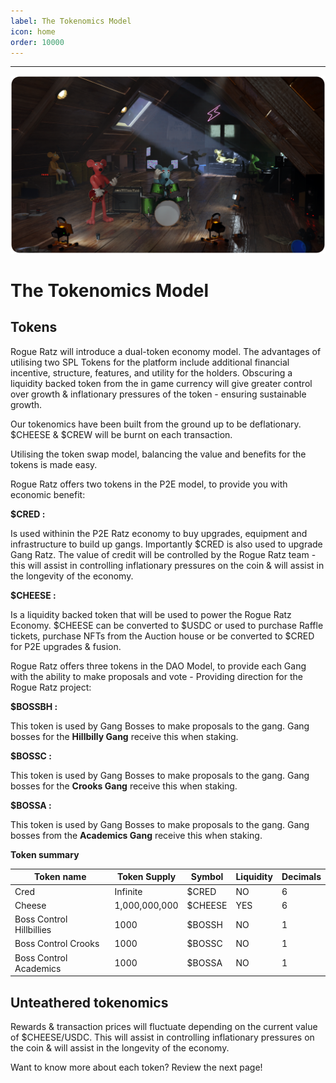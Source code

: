 ```yaml
---
label: The Tokenomics Model
icon: home
order: 10000
---
```


---
![](../static/banner.png)

# The Tokenomics Model

## Tokens

Rogue Ratz will introduce a dual-token economy model. The advantages of utilising two SPL Tokens for the platform include additional financial incentive, structure, features, and utility for the holders. Obscuring a liquidity backed token from the in game currency will give greater control over growth & inflationary pressures of the token - ensuring sustainable growth. 

Our tokenomics have been built from the ground up to be deflationary. $CHEESE & $CREW will be burnt on each transaction. 

Utilising the token swap model, balancing the value and benefits for the tokens is made easy.

Rogue Ratz offers two tokens in the P2E model, to provide you with economic benefit:

**$CRED :**

 Is used withinin the P2E Ratz economy to buy upgrades, equipment and infrastructure to build up gangs. Importantly $CRED is also used to upgrade Gang Ratz. The value of credit will be controlled by the Rogue Ratz team - this will assist in controlling inflationary pressures on the coin & will assist in the longevity of the economy.

**$CHEESE :**

 Is a liquidity backed token that will be used to power the Rogue Ratz Economy. $CHEESE can be converted to $USDC or used to purchase Raffle tickets, purchase NFTs from the Auction house or be converted to $CRED for P2E upgrades & fusion.

Rogue Ratz offers three tokens in the DAO Model, to provide each Gang with the ability to make proposals and vote - Providing direction for the Rogue Ratz project:

**$BOSSBH :** 

This token is used by Gang Bosses to make proposals to the gang. Gang bosses for the **Hillbilly Gang** receive this when staking. 

**$BOSSC :**

This token is used by Gang Bosses to make proposals to the gang. Gang bosses for the **Crooks Gang** receive this when staking. 

**$BOSSA :** 

This token is used by Gang Bosses to make proposals to the gang. Gang bosses from the **Academics Gang** receive this when staking. 

**Token summary**

| Token name | Token Supply | Symbol  | Liquidity | Decimals  |
| --- | --- | --- | --- | --- |
| Cred | Infinite | $CRED | NO | 6 |
| Cheese | 1,000,000,000 | $CHEESE | YES | 6 |
| Boss Control Hillbillies | 1000 | $BOSSH | NO | 1 |
| Boss Control Crooks | 1000 | $BOSSC | NO | 1 |
| Boss Control Academics | 1000 | $BOSSA | NO | 1 |

## Unteathered tokenomics

Rewards & transaction prices will fluctuate depending on the current value of $CHEESE/USDC. 
This will assist in controlling inflationary pressures on the coin & will assist in the longevity of the economy.

Want to know more about each token? Review the next page!
